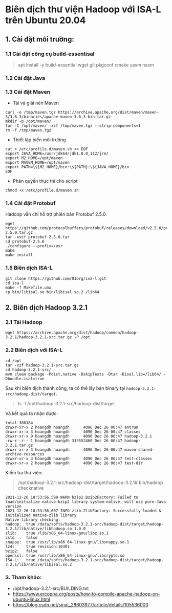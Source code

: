 # Biên dịch thư viện Hadoop với ISA-L trên Ubuntu 20.04

## 1. Cài đặt môi trường:

### 1.1 Cài đặt công cụ build-essentisal

> apt install -y build-essential wget git pkgconf cmake yasm nasm

### 1.2 Cài đặt Java

### 1.3 Cài đặt Maven

- Tải và giải nén Maven

```
curl -o /tmp/maven.tgz https://archive.apache.org/dist/maven/maven-3/3.6.3/binaries/apache-maven-3.6.3-bin.tar.gz
mkdir -p /opt/maven/
tar -C /opt/maven/ -xzf /tmp/maven.tgz --strip-components=1
rm -f /tmp/maven.tgz 
```
- Thiết lập biến môi trường

```
cat > /etc/profile.d/maven.sh << EOF
export JAVA_HOME=/usr/jdk64/jdk1.8.0_112/jre/
export M2_HOME=/opt/maven
export MAVEN_HOME=/opt/maven
export PATH=\${M2_HOME}/bin:\${PATH}:\${JAVA_HOME}/bin
EOF
```

- Phân quyền thực thi cho script

```
chmod +x /etc/profile.d/maven.sh
```


### 1.4 Cài đặt Protobuf

Hadoop vẫn chỉ hỗ trợ phiên bản Protobuf 2.5.0.

```
wget https://github.com/protocolbuffers/protobuf/releases/download/v2.5.0/protobuf-2.5.0.tar.gz                   
tar -xvzf protobuf-2.5.0.tar  
cd protobuf-2.5.0
./configure --prefix=/usr
make
make install
```

### 1.5 Biên dịch ISA-L 

```
git clone https://github.com/01org/isa-l.git
cd isa-l
make -f Makefile.unx
cp bin/libisal.so bin/libisal.so.2 /lib64
```

## 2. Biên dịch Hadoop 3.2.1

### 2.1 Tải Hadoop

```
wget https://archive.apache.org/dist/hadoop/common/hadoop-3.2.1/hadoop-3.2.1-src.tar.gz -P /opt
```

### 2.2 Biên dịch với ISA-L

```
cd /opt
tar -xzf hadoop-3.2.1-src.tar.gz
cd hadoop-3.2.1-src/
mvn clean package -Pdist,native -DskipTests -Dtar -Disal.lib=/lib64/ -Dbundle.isal=true
```

Sau khi biên dịch thành công, ta có thể lấy bản binary tại `hadoop-3.2.1-src/hadoop-dist/target`.

> ls -l /opt/hadoop-3.2.1-src/hadoop-dist/target

Và kết quả ta nhận được:

```
total 308184
drwxr-xr-x 2 hoangdh hoangdh      4096 Dec 26 00:47 antrun
drwxr-xr-x 3 hoangdh hoangdh      4096 Dec 26 00:47 classes
drwxr-xr-x 9 hoangdh hoangdh      4096 Dec 26 00:47 hadoop-3.2.1
-rw-r--r-- 1 hoangdh hoangdh 315552460 Dec 26 00:47 hadoop-3.2.1.tar.gz
drwxr-xr-x 3 hoangdh hoangdh      4096 Dec 26 00:47 maven-shared-archive-resources
drwxr-xr-x 3 hoangdh hoangdh      4096 Dec 26 00:47 test-classes
drwxr-xr-x 2 hoangdh hoangdh      4096 Dec 26 00:47 test-dir
```

Kiểm tra thư viện:

> /opt/hadoop-3.2.1-src/hadoop-dist/target/hadoop-3.2.1# bin/hadoop checknative

```
2021-12-26 18:53:56,599 WARN bzip2.Bzip2Factory: Failed to load/initialize native-bzip2 library system-native, will use pure-Java version
2021-12-26 18:53:56,607 INFO zlib.ZlibFactory: Successfully loaded & initialized native-zlib library
Native library checking:
hadoop:  true /data/softs/hadoop-3.2.1-src/hadoop-dist/target/hadoop-3.2.1/lib/native/libhadoop.so.1.0.0
zlib:    true /lib/x86_64-linux-gnu/libz.so.1
zstd  :  false 
snappy:  true /usr/lib/x86_64-linux-gnu/libsnappy.so.1
lz4:     true revision:10301
bzip2:   false 
openssl: true /usr/lib/x86_64-linux-gnu/libcrypto.so
ISA-L:   true /data/softs/hadoop-3.2.1-src/hadoop-dist/target/hadoop-3.2.1/lib/native/libisal.so.2
```


### 3. Tham khảo:
- /opt/hadoop-3.2.1-src/BUILDING.txt
- https://www.ercoppa.org/posts/how-to-compile-apache-hadoop-on-ubuntu-linux.html
- https://blog.csdn.net/sinat_28603977/article/details/105536003

